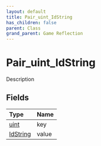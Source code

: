 ```yaml
---
layout: default
title: Pair_uint_IdString
has_children: false
parent: Class
grand_parent: Game Reflection
---
```

# Pair_uint_IdString
Description 

## Fields

| Type | Name |
|:----------|:--------------|
| [uint](/riftbreaker-wiki/docs/game-reflection/components/uint/) | key |
| [IdString](/riftbreaker-wiki/docs/game-reflection/components/id_string/) | value |

